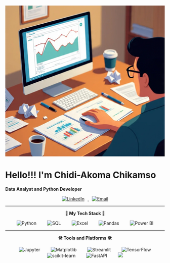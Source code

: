 <!-- Banner / Illustration -->
<p align="center">
  <img src="https://raw.githubusercontent.com/ChikamsoChidi/ChikamsoChidi/main/assets/coding-illustration.jpg" 
       alt="coding illustration" width="600"/>
</p>

# Hello!!! I'm Chidi-Akoma Chikamso 

**Data Analyst and Python Developer**  

<p align="center">
  <a href="https://www.linkedin.com/in/chikamso-chidi-akoma-98b81a233">
    <img src="https://w7.pngwing.com/pngs/887/616/png-transparent-linkedin-icon-linkedin-text-rectangle-logo-thumbnail.png" alt="LinkedIn" style="height:30px; margin: 0 10px;" />
  </a>
  <a href="chikamsochidiakoma@gmail.com">
    <img src="https://freepngimg.com/save/66514-computer-icons-downloaded-vector-email-gmail/768x768" alt="Email" style="height:30px; margin: 0 10px;" />
  </a>
</p>

---

<p align="center">
  <strong>🚀 My Tech Stack 🚀</strong>
</p>

<p align="center">
  <img src="https://cdn4.iconfinder.com/data/icons/logos-and-brands/512/267_Python_logo-512.png" alt="Python" height="40" style="margin: 0 15px;">
  <img src="https://cdn-icons-png.flaticon.com/512/29/29165.png" alt="SQL" height="40" style="margin: 0 15px;">
  <img src="https://img.icons8.com/color/96/000000/microsoft-excel-2019.png" alt="Excel" height="40" style="margin: 0 15px;">
  <img src="https://upload.wikimedia.org/wikipedia/commons/e/ed/Pandas_logo.svg" alt="Pandas" height="40" style="margin: 0 15px;">
  <img src="https://upload.wikimedia.org/wikipedia/commons/c/cf/Power_BI_logo_black.svg" alt="Power BI" height="40" style="margin: 0 15px;">
</p>

---

<p align="center">
  <strong>🛠️ Tools and Platforms 🛠️</strong>
</p>

<p align="center">
  <img src="https://upload.wikimedia.org/wikipedia/commons/3/38/Jupyter_logo.svg" alt="Jupyter" height="40" style="margin: 0 15px;">
  <img src="https://matplotlib.org/_static/logo_light.svg" alt="Matplotlib" height="40" style="margin: 0 15px;">
  <img src="https://streamlit.io/images/brand/streamlit-logo-secondary-colormark-darktext.png" alt="Streamlit" height="40" style="margin: 0 15px;">
  <img src="https://upload.wikimedia.org/wikipedia/commons/2/2d/Tensorflow_logo.svg" alt="TensorFlow" height="40" style="margin: 0 15px;">
  <img src="https://upload.wikimedia.org/wikipedia/commons/0/05/Scikit_learn_logo_small.svg" alt="scikit-learn" height="40" style="margin: 0 15px;">
  <img src="https://fastapi.tiangolo.com/img/logo-margin/logo-teal.png" alt="FastAPI" height="40" style="margin: 0 15px;">
  <img src="https://customtkinter.tomschimansky.com/img/icon.ico alt="CustomerTkinker" height="40" style="margin: 0 15px;">
</p>
